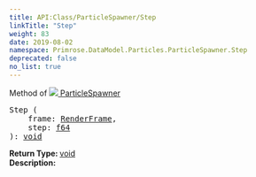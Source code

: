 ```yaml
---
title: API:Class/ParticleSpawner/Step
linkTitle: "Step"
weight: 83
date: 2019-08-02
namespace: Primrose.DataModel.Particles.ParticleSpawner.Step
deprecated: false
no_list: true
---
```

Method of <a href="/docs/api-reference/Class/ParticleSpawner"><img src="/icons/silk/emitter.png"/>&nbsp;ParticleSpawner</a>
<pre class="method-declaration">
Step (
    frame: <a class="type" href="/docs/api-reference/Misc/RenderFrame">RenderFrame</a>,
    step: <a class="type" href="/docs/api-reference/System/Primitives#double">f64</a>
): <a class="type" href="/docs/api-reference/System/void">void</a></pre>
<b>Return Type: </b>
<a class="type" href="/docs/api-reference/System/void">void</a>
<br/>
<b>Description: </b>